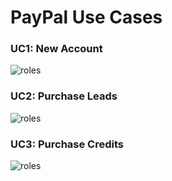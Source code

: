 # PayPal Use Cases  


### UC1: New Account  
![roles](images/paypal1.png)

### UC2: Purchase Leads   
![roles](images/paypal2.png)

### UC3: Purchase Credits   
![roles](images/paypal3.png)
